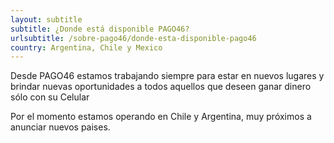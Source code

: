 ```yaml
---
layout: subtitle
subtitle: ¿Donde está disponible PAGO46?
urlsubtitle: /sobre-pago46/donde-esta-disponible-pago46
country: Argentina, Chile y Mexico
---
```

Desde PAGO46 estamos trabajando siempre para estar en nuevos lugares y brindar nuevas oportunidades a todos aquellos que deseen ganar dinero sólo con su Celular

Por el momento estamos operando en Chile y Argentina, muy próximos a anunciar nuevos paises.